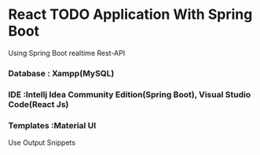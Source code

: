 
# React TODO Application With Spring Boot

Using Spring Boot realtime Rest-API
### Database : Xampp(MySQL)
### IDE :Intellj Idea Community Edition(Spring Boot), Visual Studio Code(React Js)
### Templates :Material UI

Use Output Snippets
